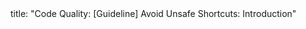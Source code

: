 <frontmatter>
title: "Code Quality: [Guideline] Avoid Unsafe Shortcuts: Introduction"
</frontmatter>

<include src="unit-inPage-asFlat.md" boilerplate />
